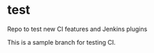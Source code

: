   # test
Repo to test new CI features and Jenkins plugins

This is a sample branch for testing CI. 
